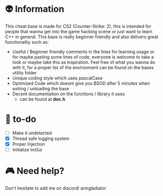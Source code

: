 # 👽 Information
This cheat base is made for CS2 (Counter-Strike: 2), this is intended for people that wanna get into the game hacking scene or just want to learn C++ in general. This base is really beginner friendly and also delivers great functionality such as: 
+ Useful / Beginner friendly comments in the lines for learning usage or for maybe pasting some lines of code, everyone is welcome to take a look or maybe take this as inspiration. Feel free of what you wanna do with it, for a proper list of the environment can be found on the bases utility folder
+ Unique coding style which uses pascalCase
+ Optimized Code which doesnt give you BSOD after 5 minutes when exiting / unloading the base
+ Decent documentation on the functions / library it uses
  - can be found at **doc.h**

# 📜 to-do
- [ ] Make it undetected
- [x] Thread safe logging system
- [x] Proper Injection
- [ ] Initialize ImGui

# 🎮 Need help?
Don't hesitate to add me on discord!
armgladiator
